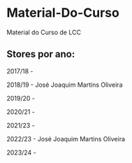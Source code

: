 # Material-Do-Curso
Material do Curso de LCC

## Stores por ano:

2017/18 - 

2018/19 - José Joaquim Martins Oliveira 

2019/20 - 

2020/21 - 

2021/23 - 

2022/23 - José Joaquim Martins Oliveira 

2023/24 - 
